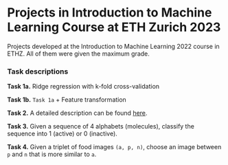 # Projects in Introduction to Machine Learning Course at ETH Zurich 2023
Projects developed at the Introduction to Machine Learning 2022 course in ETHZ. All of them were given the maximum grade.

### Task descriptions

**Task 1a.** Ridge regression with k-fold cross-validation

**Task 1b.** `Task 1a` + Feature transformation

**Task 2.** A detailed description can be found [here](task2/README.md).

**Task 3.** Given a sequence of 4 alphabets (molecules), classify the sequence into 1 (active) or 0 (inactive).

**Task 4.** Given a triplet of food images `(a, p, n)`, choose an image between `p` and `n` that is more similar to `a`.
